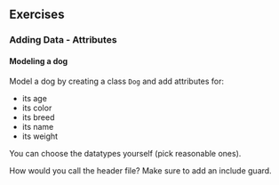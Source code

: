 ## Exercises

### Adding Data - Attributes

#### Modeling a dog

Model a dog by creating a class `Dog` and add attributes for:
* its age
* its color
* its breed
* its name
* its weight

You can choose the datatypes yourself (pick reasonable ones).

How would you call the header file? Make sure to add an include guard.
